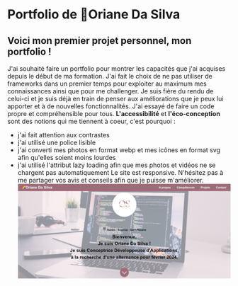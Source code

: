 # Portfolio de :rainbow:Oriane Da Silva
## Voici mon premier projet personnel, mon portfolio !

J'ai souhaité faire un portfolio pour montrer les capacités que j'ai acquises depuis le début de ma formation.
J'ai fait le choix de ne pas utiliser de frameworks dans un premier temps pour exploiter au maximum mes connaissances ainsi que pour me challenger.
Je suis fière du rendu de celui-ci et je suis déjà en train de penser aux améliorations que je peux lui apporter et à de nouvelles fonctionnalités.
J'ai essayé de faire un code propre et compréhensible pour tous.
**L'accessibilité** et **l'éco-conception** sont des notions qui me tiennent à coeur, c'est pourquoi :
- j'ai fait attention aux contrastes
- j'ai utilisé une police lisible
- j'ai converti mes photos en format webp et mes icônes en format svg afin qu'elles soient moins lourdes
- j'ai utilisé l'attribut lazy loading afin que mes photos et vidéos ne se chargent pas automatiquement
Le site est responsive.
N'hésitez pas à me partager vos avis et conseils afin que je puisse m'améliorer.
![Capture d'écran de la page d'accueil de mon portfolio.](/images/mon-portfolio.webp)